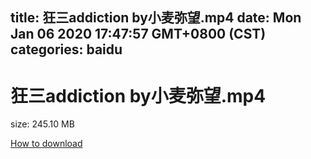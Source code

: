 
title: 狂三addiction by小麦弥望.mp4
date: Mon Jan 06 2020 17:47:57 GMT+0800 (CST)    
categories: baidu
---

# 狂三addiction by小麦弥望.mp4
size: 245.10 MB
 
 

[How to download](https://bpcam.bemobtrk.com/go/2ceec3aa-1ca2-46d6-b9ff-aaa5c184517c?jno=4228)